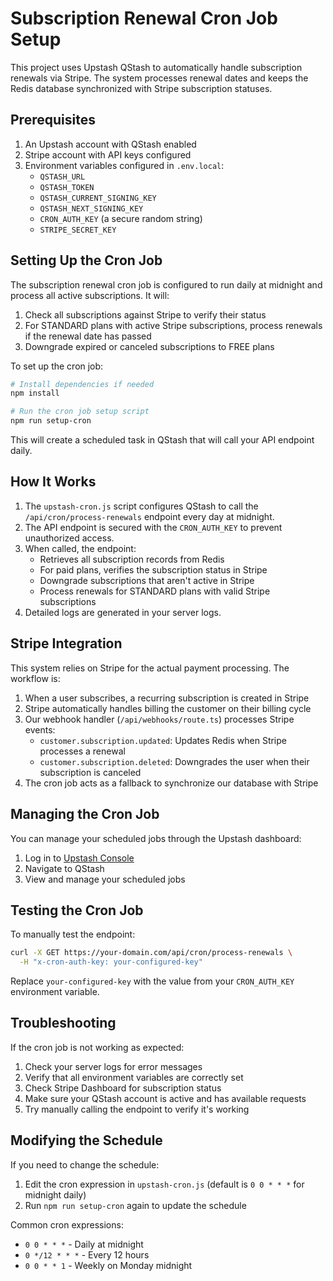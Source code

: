 # Subscription Renewal Cron Job Setup

This project uses Upstash QStash to automatically handle subscription renewals via Stripe. The system processes renewal dates and keeps the Redis database synchronized with Stripe subscription statuses.

## Prerequisites

1. An Upstash account with QStash enabled
2. Stripe account with API keys configured
3. Environment variables configured in `.env.local`:
   - `QSTASH_URL`
   - `QSTASH_TOKEN`
   - `QSTASH_CURRENT_SIGNING_KEY`
   - `QSTASH_NEXT_SIGNING_KEY`
   - `CRON_AUTH_KEY` (a secure random string)
   - `STRIPE_SECRET_KEY`

## Setting Up the Cron Job

The subscription renewal cron job is configured to run daily at midnight and process all active subscriptions. It will:

1. Check all subscriptions against Stripe to verify their status
2. For STANDARD plans with active Stripe subscriptions, process renewals if the renewal date has passed
3. Downgrade expired or canceled subscriptions to FREE plans

To set up the cron job:

```bash
# Install dependencies if needed
npm install

# Run the cron job setup script
npm run setup-cron
```

This will create a scheduled task in QStash that will call your API endpoint daily.

## How It Works

1. The `upstash-cron.js` script configures QStash to call the `/api/cron/process-renewals` endpoint every day at midnight.
2. The API endpoint is secured with the `CRON_AUTH_KEY` to prevent unauthorized access.
3. When called, the endpoint:
   - Retrieves all subscription records from Redis
   - For paid plans, verifies the subscription status in Stripe
   - Downgrade subscriptions that aren't active in Stripe
   - Process renewals for STANDARD plans with valid Stripe subscriptions
4. Detailed logs are generated in your server logs.

## Stripe Integration

This system relies on Stripe for the actual payment processing. The workflow is:

1. When a user subscribes, a recurring subscription is created in Stripe
2. Stripe automatically handles billing the customer on their billing cycle
3. Our webhook handler (`/api/webhooks/route.ts`) processes Stripe events:
   - `customer.subscription.updated`: Updates Redis when Stripe processes a renewal
   - `customer.subscription.deleted`: Downgrades the user when their subscription is canceled
4. The cron job acts as a fallback to synchronize our database with Stripe

## Managing the Cron Job

You can manage your scheduled jobs through the Upstash dashboard:

1. Log in to [Upstash Console](https://console.upstash.com/)
2. Navigate to QStash
3. View and manage your scheduled jobs

## Testing the Cron Job

To manually test the endpoint:

```bash
curl -X GET https://your-domain.com/api/cron/process-renewals \
  -H "x-cron-auth-key: your-configured-key"
```

Replace `your-configured-key` with the value from your `CRON_AUTH_KEY` environment variable.

## Troubleshooting

If the cron job is not working as expected:

1. Check your server logs for error messages
2. Verify that all environment variables are correctly set
3. Check Stripe Dashboard for subscription status
4. Make sure your QStash account is active and has available requests
5. Try manually calling the endpoint to verify it's working

## Modifying the Schedule

If you need to change the schedule:

1. Edit the cron expression in `upstash-cron.js` (default is `0 0 * * *` for midnight daily)
2. Run `npm run setup-cron` again to update the schedule

Common cron expressions:
- `0 0 * * *` - Daily at midnight
- `0 */12 * * *` - Every 12 hours
- `0 0 * * 1` - Weekly on Monday midnight 